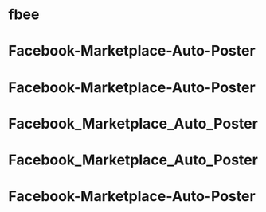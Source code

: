 # fbee
# Facebook-Marketplace-Auto-Poster
# Facebook-Marketplace-Auto-Poster
# Facebook_Marketplace_Auto_Poster
# Facebook_Marketplace_Auto_Poster
# Facebook-Marketplace-Auto-Poster
